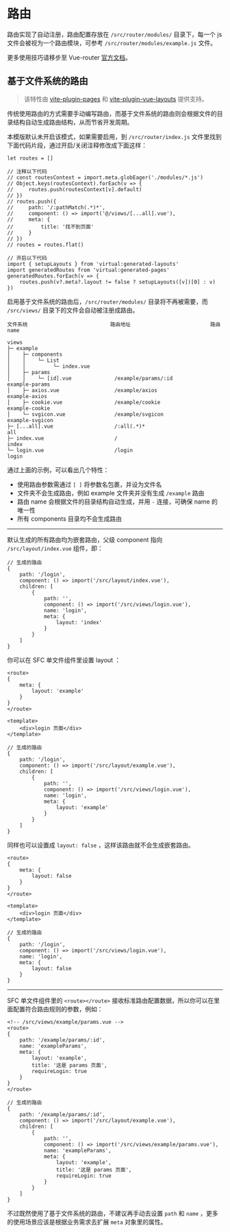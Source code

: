 # 路由

路由实现了自动注册，路由配置存放在 `/src/router/modules/` 目录下，每一个 js 文件会被视为一个路由模块，可参考 `/src/router/modules/example.js` 文件。

更多使用技巧请移步至 Vue-router [官方文档](https://next.router.vuejs.org/zh/)。

## 基于文件系统的路由

> 该特性由 [vite-plugin-pages](https://github.com/hannoeru/vite-plugin-pages) 和 [vite-plugin-vue-layouts](https://github.com/JohnCampionJr/vite-plugin-vue-layouts) 提供支持。

传统使用路由的方式需要手动编写路由，而基于文件系统的路由则会根据文件的目录结构自动生成路由结构，从而节省开发周期。

本模版默认未开启该模式，如果需要启用，到 `/src/router/index.js` 文件里找到下面代码片段，通过开启/关闭注释修改成下面这样：

```js:no-line-numbers {4-15,18-22}
let routes = []

// 注释以下代码
// const routesContext = import.meta.globEager('./modules/*.js')
// Object.keys(routesContext).forEach(v => {
//     routes.push(routesContext[v].default)
// })
// routes.push({
//     path: '/:pathMatch(.*)*',
//     component: () => import('@/views/[...all].vue'),
//     meta: {
//         title: '找不到页面'
//     }
// })
// routes = routes.flat()

// 开启以下代码
import { setupLayouts } from 'virtual:generated-layouts'
import generatedRoutes from 'virtual:generated-pages'
generatedRoutes.forEach(v => {
    routes.push(v?.meta?.layout != false ? setupLayouts([v])[0] : v)
})
```

启用基于文件系统的路由后，`/src/router/modules/` 目录将不再被需要，而 `/src/views/` 目录下的文件会自动被注册成路由。

```:no-line-numbers
文件系统                           路由地址                          路由 name

views
├─ example
│    ├─ components
│    │    └─ List
│    │         └─ index.vue
│    ├─ params
│    │    └─ [id].vue              /example/params/:id              example-params
│    ├─ axios.vue                  /example/axios                   example-axios
│    ├─ cookie.vue                 /example/cookie                  example-cookie
│    └─ svgicon.vue                /example/svgicon                 example-svgicon
├─ [...all].vue                    /:all(.*)*                       all
├─ index.vue                       /                                index
└─ login.vue                       /login                           login
```

通过上面的示例，可以看出几个特性：

- 使用路由参数需通过 `[ ]` 将参数名包裹，并设为文件名
- 文件夹不会生成路由，例如 example 文件夹并没有生成 `/example` 路由
- 路由 name 会根据文件的目录结构自动生成，并用 `-` 连接，可确保 name 的唯一性
- 所有 components 目录均不会生成路由

---

默认生成的所有路由均为嵌套路由，父级 component 指向 `/src/layout/index.vue` 组件，即：

```js:no-line-numbers
// 生成的路由
{
    path: '/login',
    component: () => import('/src/layout/index.vue'),
    children: [
        {
            path: '',
            component: () => import('/src/views/login.vue'),
            name: 'login',
            meta: {
                layout: 'index'
            }
        }
    ]
}
```

你可以在 SFC 单文件组件里设置 layout ：

```vue:no-line-numbers {1-7}
<route>
{
    meta: {
        layout: 'example'
    }
}
</route>

<template>
    <div>login 页面</div>
</template>
```

```js:no-line-numbers {4,11}
// 生成的路由
{
    path: '/login',
    component: () => import('/src/layout/example.vue'),
    children: [
        {
            path: '',
            component: () => import('/src/views/login.vue'),
            name: 'login',
            meta: {
                layout: 'example'
            }
        }
    ]
}
```

同样也可以设置成 `layout: false` ，这样该路由就不会生成嵌套路由。

```vue:no-line-numbers {1-7}
<route>
{
    meta: {
        layout: false
    }
}
</route>

<template>
    <div>login 页面</div>
</template>
```

```js:no-line-numbers
// 生成的路由
{
    path: '/login',
    component: () => import('/src/views/login.vue'),
    name: 'login',
    meta: {
        layout: false
    }
}
```

---

SFC 单文件组件里的 `<route></route>` 接收标准路由配置数据，所以你可以在里面配置符合路由规则的参数，例如：

```vue:no-line-numbers
<!-- /src/views/example/params.vue -->
<route>
{
    path: '/example/params/:id',
    name: 'exampleParams',
    meta: {
        layout: 'example',
        title: '这是 params 页面',
        requireLogin: true
    }
}
</route>
```

```js:no-line-numbers
// 生成的路由
{
    path: '/example/params/:id',
    component: () => import('/src/layout/example.vue'),
    children: [
        {
            path: '',
            component: () => import('/src/views/example/params.vue'),
            name: 'exampleParams',
            meta: {
                layout: 'example',
                title: '这是 params 页面',
                requireLogin: true
            }
        }
    ]
}
```

不过既然使用了基于文件系统的路由，不建议再手动去设置 `path` 和 `name` ，更多的使用场景应该是根据业务需求去扩展 `meta` 对象里的属性。